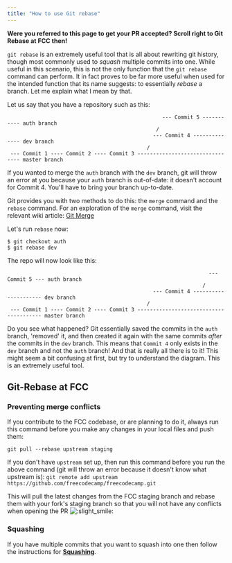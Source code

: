 ```yaml
---
title: "How to use Git rebase"
---
```


**Were you referred to this page to get your PR accepted? Scroll right to Git Rebase at FCC then!**

`git rebase` is an extremely useful tool that is all about rewriting git history, though most commonly used to _squash_ multiple commits into one. While useful in this scenario, this is not the only function that the `git rebase` command can perform. It in fact proves to be far more useful when used for the intended function that its name suggests: to essentially _rebase_ a branch. Let me explain what I mean by that.

Let us say that you have a repository such as this:

                                                      --- Commit 5 ----------- auth branch
                                                    /               
                                                   --- Commit 4 -------------- dev branch 
                                                 /
     --- Commit 1 ---- Commit 2 ---- Commit 3 -------------------------------- master branch

If you wanted to merge the `auth` branch with the `dev` branch, git will throw an error at you because your `auth` branch is out-of-date: it doesn't account for Commit 4\. You'll have to bring your branch up-to-date.

Git provides you with two methods to do this: the `merge` command and the `rebase` command. For an exploration of the `merge` command, visit the relevant wiki article: [Git Merge](//forum.freecodecamp.com/t/understand-how-to-use-git-merge/13215)

Let's run `rebase` now:

    $ git checkout auth
    $ git rebase dev

The repo will now look like this:

                                                                     --- Commit 5 --- auth branch
                                                                   /
                                                   --- Commit 4 --------------------- dev branch 
                                                 /
     --- Commit 1 ---- Commit 2 ---- Commit 3 --------------------------------------- master branch

Do you see what happened? Git essentially saved the commits in the `auth` branch, 'removed' it, and then created it again with the same commits _after_ the commits in the `dev` branch. This means that `Commit 4` only exists in the `dev` branch and not the `auth` branch! And that is really all there is to it! This might seem a bit confusing at first, but try to understand the diagram. This is an extremely useful tool.

## Git-Rebase at FCC

### Preventing merge conflicts

If you contribute to the FCC codebase, or are planning to do it, always run this command before you make any changes in your local files and push them:

`git pull --rebase upstream staging`

If you don't have `upstream` set up, then run this command before you run the above command (git will throw an error because it doesn't know what upstream is): `git remote add upstream https://github.com/freecodecamp/freecodecamp.git`

This will pull the latest changes from the FCC staging branch and rebase them with your fork's staging branch so that you will not have any conflicts when opening the PR ![:slight_smile:](//forum.freecodecamp.com/images/emoji/emoji_one/slight_smile.png?v=2 ":slight_smile:")

### Squashing

If you have multiple commits that you want to squash into one then follow the instructions for **[Squashing](//forum.freecodecamp.com/t/how-to-squash-multiple-commits-into-one-with-git/13231)**.
